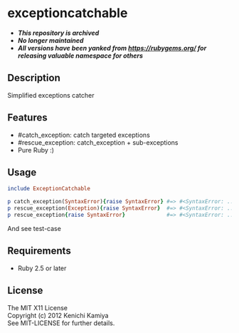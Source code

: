 exceptioncatchable
===================

* ***This repository is archived***
* ***No longer maintained***
* ***All versions have been yanked from https://rubygems.org/ for releasing valuable namespace for others***

Description
-----------

Simplified exceptions catcher

Features
--------

* #catch_exception: catch targeted exceptions
* #rescue_exception: catch_exception + sub-exceptions
* Pure Ruby :)

Usage
-----

```ruby
include ExceptionCatchable

p catch_exception(SyntaxError){raise SyntaxError} #=> #<SyntaxError: ...>
p rescue_exception(Exception){raise SyntaxError}  #=> #<SyntaxError: ...>
p rescue_exception{raise SyntaxError}             #=> #<SyntaxError: ...>
```

And see test-case

Requirements
-------------

* Ruby 2.5 or later

License
--------

The MIT X11 License  
Copyright (c) 2012 Kenichi Kamiya  
See MIT-LICENSE for further details.
